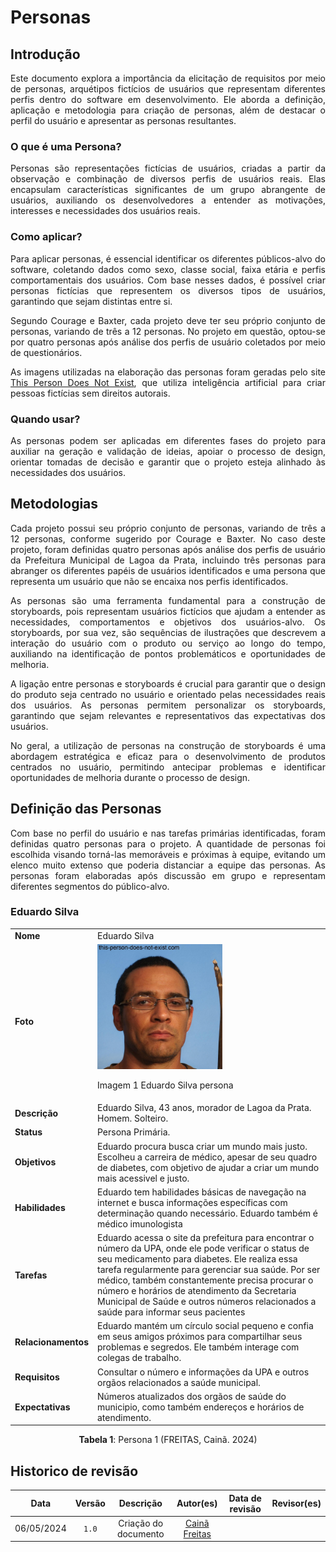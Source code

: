 # Personas

## Introdução

<div align="justify">

Este documento explora a importância da elicitação de requisitos por meio de personas, arquétipos fictícios de usuários que representam diferentes perfis dentro do software em desenvolvimento. Ele aborda a definição, aplicação e metodologia para criação de personas, além de destacar o perfil do usuário e apresentar as personas resultantes.

</div>

### O que é uma Persona?

<p align="justify">Personas são representações fictícias de usuários, criadas a partir da observação e combinação de diversos perfis de usuários reais. Elas encapsulam características significantes de um grupo abrangente de usuários, auxiliando os desenvolvedores a entender as motivações, interesses e necessidades dos usuários reais.</p>

### Como aplicar?

<div align="justify">

Para aplicar personas, é essencial identificar os diferentes públicos-alvo do software, coletando dados como sexo, classe social, faixa etária e perfis comportamentais dos usuários. Com base nesses dados, é possível criar personas fictícias que representem os diversos tipos de usuários, garantindo que sejam distintas entre si.

Segundo Courage e Baxter, cada projeto deve ter seu próprio conjunto de personas, variando de três a 12 personas. No projeto em questão, optou-se por quatro personas após análise dos perfis de usuário coletados por meio de questionários.

As imagens utilizadas na elaboração das personas foram geradas pelo site [This Person Does Not Exist](https://this-person-does-not-exist.com/en), que utiliza inteligência artificial para criar pessoas fictícias sem direitos autorais.

### Quando usar?

<p align="justify">As personas podem ser aplicadas em diferentes fases do projeto para auxiliar na geração e validação de ideias, apoiar o processo de design, orientar tomadas de decisão e garantir que o projeto esteja alinhado às necessidades dos usuários.</p>

## Metodologias

<div align="justify">

Cada projeto possui seu próprio conjunto de personas, variando de três a 12 personas, conforme sugerido por Courage e Baxter. No caso deste projeto, foram definidas quatro personas após análise dos perfis de usuário da Prefeitura Municipal de Lagoa da Prata, incluindo três personas para abranger os diferentes papéis de usuários identificados e uma persona que representa um usuário que não se encaixa nos perfis identificados.

As personas são uma ferramenta fundamental para a construção de storyboards, pois representam usuários fictícios que ajudam a entender as necessidades, comportamentos e objetivos dos usuários-alvo. Os storyboards, por sua vez, são sequências de ilustrações que descrevem a interação do usuário com o produto ou serviço ao longo do tempo, auxiliando na identificação de pontos problemáticos e oportunidades de melhoria.

A ligação entre personas e storyboards é crucial para garantir que o design do produto seja centrado no usuário e orientado pelas necessidades reais dos usuários. As personas permitem personalizar os storyboards, garantindo que sejam relevantes e representativos das expectativas dos usuários.

No geral, a utilização de personas na construção de storyboards é uma abordagem estratégica e eficaz para o desenvolvimento de produtos centrados no usuário, permitindo antecipar problemas e identificar oportunidades de melhoria durante o processo de design.

</div>

## Definição das Personas

<p align="justify">Com base no perfil do usuário e nas tarefas primárias identificadas, foram definidas quatro personas para o projeto. A quantidade de personas foi escolhida visando torná-las memoráveis e próximas à equipe, evitando um elenco muito extenso que poderia distanciar a equipe das personas. As personas foram elaboradas após discussão em grupo e representam diferentes segmentos do público-alvo.</p>

### Eduardo Silva

|                      |                      |
| :------------------  | :------------------  |
| **Nome**             |  Eduardo Silva       |
| **Foto**             | <img width="200" src="../assets/images/personas/eduardo-silva.jpg"><p>Imagem 1 Eduardo Silva persona</p> |
| **Descrição**        | Eduardo Silva, 43 anos, morador de Lagoa da Prata. Homem. Solteiro. |
| **Status**           | Persona Primária.     |
| **Objetivos**        | Eduardo procura busca criar um mundo mais justo. Escolheu a carreira de médico, apesar de seu quadro de diabetes, com objetivo de ajudar a criar um mundo mais acessivel e justo. |
| **Habilidades**      | Eduardo tem habilidades básicas de navegação na internet e busca informações específicas com determinação quando necessário. Eduardo também é médico imunologista |
| **Tarefas**          | Eduardo acessa o site da prefeitura para encontrar o número da UPA, onde ele pode verificar o status de seu medicamento para diabetes. Ele realiza essa tarefa regularmente para gerenciar sua saúde. Por ser médico, também constantemente precisa procurar o número e horários de atendimento da Secretaria Municipal de Saúde e outros números relacionados a saúde para informar seus pacientes |
| **Relacionamentos**  | Eduardo mantém um círculo social pequeno e confia em seus amigos próximos para compartilhar seus problemas e segredos. Ele também interage com colegas de trabalho. |
| **Requisitos**       | Consultar o número e informações da UPA e outros orgãos relacionados a saúde municipal. |
| **Expectativas**     | Números atualizados dos orgãos de saúde do municipio, como também endereços e horários de atendimento. |

<div style="text-align: center">
<p> <b>Tabela 1</b>: Persona 1 (FREITAS, Cainã. 2024)</p>
</div>



## Historico de revisão

|    Data    | Versão |              Descrição              |                   Autor(es)                   | Data de revisão |                  Revisor(es)                  |
| :--------: | :----: | :---------------------------------: | :-------------------------------------------: | :-------------: | :-------------------------------------------: |
| 06/05/2024 | `1.0`  |        Criação do documento         |  [Cainã Freitas](https://github.com/freitasc) |      |  |

